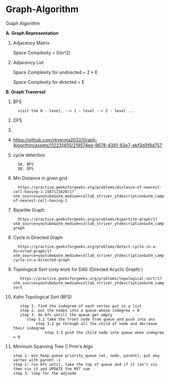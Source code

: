 # Graph-Algorithm
Graph Algorithm 

**A. Graph Representation** 
1. Adjacency Matrix

      Space Complexity = O(n^2)


2. Adjacency List
   

      Space Complexity for undirected = 2 * E

   
      Space Complexity for directed = E


**B. Graph Traversal**

1. BFS

         visit the 0 - level, --> 1 - level --> 2 - level ...
2. DFS
3.
4. <img>https://github.com/rkverma2022/Graph-Algorithm/assets/112231455/219574ee-9678-4391-83e7-ebf3d3f9d757 </img>

5. cycle detection

         5A. BFS
         5B. DFS
6. Min Distance in given grid

         https://practice.geeksforgeeks.org/problems/distance-of-nearest-cell-having-1-1587115620/1?utm_source=youtube&utm_medium=collab_striver_ytdescription&utm_campaign=distance-of-nearest-cell-having-1 

7. Bipartite Graph

         https://practice.geeksforgeeks.org/problems/bipartite-graph/1?utm_source=youtube&utm_medium=collab_striver_ytdescription&utm_campaign=bipartite-graph

8. Cycle in Directed Graph

         https://practice.geeksforgeeks.org/problems/detect-cycle-in-a-directed-graph/1?utm_source=youtube&utm_medium=collab_striver_ytdescription&utm_campaign=detect-cycle-in-a-directed-graph

9. Topological Sort (only work for DAG (Directed Acyclic Graph) )

          https://practice.geeksforgeeks.org/problems/topological-sort/1?utm_source=youtube&utm_medium=collab_striver_ytdescription&utm_campaign=topological-sort

10. Kahn Topological Sort (BFS)


           step 1. find the indegree of each vertex put in a list
           step 2. put the nodes into a queue whose indegree = 0
           step 3. do bfs untill the queue get empty
              step 3.1 take the front node from queue and push into ans
                  step 3.2 go through all the child of node and decrease their indegree
                      step 3.3 push the child node into queue when indegree = 0

11. Minimum Spanning Tree || Prim's Algo


	    step 1: min_heap_queue priority_queue (wt, node, parent), put any vertex with parent -1
	    step 2: run bfs until, take the top of queue and if it isn't vis then vis it and UPDATE the MST sum
	    step 3: loop for the adjnode
